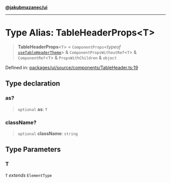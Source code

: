 [**@jakubmazanec/ui**](../README.md)

---

# Type Alias: TableHeaderProps\<T\>

> **TableHeaderProps**\<`T`\> = `ComponentProps`\<_typeof_
> [`useTableHeaderTheme`](../variables/useTableHeaderTheme.md)\> & `ComponentPropsWithoutRef`\<`T`\>
> & `ComponentRef`\<`T`\> & `PropsWithChildren` & `object`

Defined in:
[packages/ui/source/components/TableHeader.ts:19](https://github.com/jakubmazanec/tools/blob/acfa246dbb1035f65efb7fa114167a3cbefca108/packages/ui/source/components/TableHeader.ts#L19)

## Type declaration

### as?

> `optional` **as**: `T`

### className?

> `optional` **className**: `string`

## Type Parameters

### T

`T` _extends_ `ElementType`
